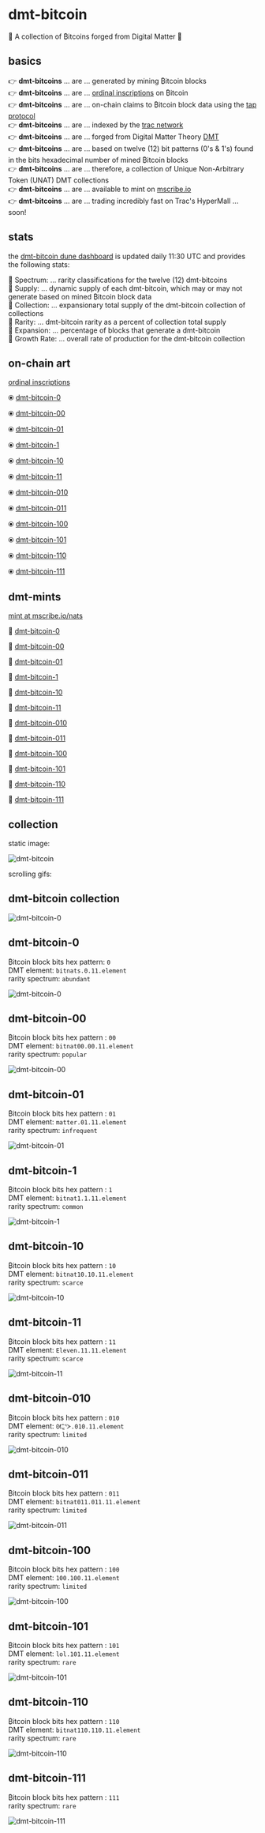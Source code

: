 # dmt-bitcoin  

🚀 A collection of ₿itcoins forged from Digital Matter 🚀

## basics

👉 **dmt-bitcoins** ... are ... generated by mining ₿itcoin blocks    
👉 **dmt-bitcoins** ... are ... [ordinal inscriptions](https://docs.ordinals.com/) on ₿itcoin  
👉 **dmt-bitcoins** ... are ... on-chain claims to ₿itcoin block data using the [tap protocol](https://github.com/Trac-Systems/tap-protocol-specs)  
👉 **dmt-bitcoins** ... are ... indexed by the [trac network](https://trac.network)  
👉 **dmt-bitcoins** ... are ... forged from Digital Matter Theory [DMT](https://digital-matter-theory.gitbook.io/digital-matter-theory)  
👉 **dmt-bitcoins** ... are ... based on twelve (12) bit patterns (0's & 1's) found in the bits hexadecimal number of mined ₿itcoin blocks   
👉 **dmt-bitcoins** ... are ... therefore, a collection of Unique Non-Arbitrary Token (UNAT) DMT collections     
👉 **dmt-bitcoins** ... are ... available to mint on [mscribe.io](https://mscribe.io/nats?t=latest)  
👉 **dmt-bitcoins** ... are ... trading incredibly fast on Trac's HyperMall ... soon!  

## stats

the [dmt-bitcoin dune dashboard](https://dune.com/bitgnat/dmt-bitcoin) is updated daily 11:30 UTC and provides the following stats:  

📙 Spectrum: ... rarity classifications for the twelve (12) dmt-bitcoins  
📙 Supply: ... dynamic supply of each dmt-bitcoin, which may or may not generate based on mined ₿itcoin block data  
📙 Collection: ... expansionary total supply of the dmt-bitcoin collection of collections  
📙 Rarity: ... dmt-bitcoin rarity as a percent of collection total supply  
📙 Expansion: ... percentage of blocks that generate a dmt-bitcoin  
📙 Growth Rate: ... overall rate of production for the dmt-bitcoin collection    

## on-chain art

[ordinal inscriptions](https://ordinals.com)

⦿ [dmt-bitcoin-0](https://ordinals.com/inscription/79fba8825654ff5cc64e3783cde119151a8c96d9995a3c9a912eb2cb3de779e4i0)  

⦿ [dmt-bitcoin-00](https://ordinals.com/inscription/79fba8825654ff5cc64e3783cde119151a8c96d9995a3c9a912eb2cb3de779e4i1)  

⦿ [dmt-bitcoin-01](https://ordinals.com/inscription/79fba8825654ff5cc64e3783cde119151a8c96d9995a3c9a912eb2cb3de779e4i3)  

⦿ [dmt-bitcoin-1](https://ordinals.com/inscription/79fba8825654ff5cc64e3783cde119151a8c96d9995a3c9a912eb2cb3de779e4i2)  

⦿ [dmt-bitcoin-10](https://ordinals.com/inscription/79fba8825654ff5cc64e3783cde119151a8c96d9995a3c9a912eb2cb3de779e4i4)  

⦿ [dmt-bitcoin-11](https://ordinals.com/inscription/79fba8825654ff5cc64e3783cde119151a8c96d9995a3c9a912eb2cb3de779e4i6)  

⦿ [dmt-bitcoin-010](https://ordinals.com/inscription/79fba8825654ff5cc64e3783cde119151a8c96d9995a3c9a912eb2cb3de779e4i5)  

⦿ [dmt-bitcoin-011](https://ordinals.com/inscription/79fba8825654ff5cc64e3783cde119151a8c96d9995a3c9a912eb2cb3de779e4i7)  

⦿ [dmt-bitcoin-100](https://ordinals.com/inscription/79fba8825654ff5cc64e3783cde119151a8c96d9995a3c9a912eb2cb3de779e4i8)  

⦿ [dmt-bitcoin-101](https://ordinals.com/inscription/79fba8825654ff5cc64e3783cde119151a8c96d9995a3c9a912eb2cb3de779e4i9)  

⦿ [dmt-bitcoin-110](https://ordinals.com/inscription/79fba8825654ff5cc64e3783cde119151a8c96d9995a3c9a912eb2cb3de779e4i10)  

⦿ [dmt-bitcoin-111](https://ordinals.com/inscription/79fba8825654ff5cc64e3783cde119151a8c96d9995a3c9a912eb2cb3de779e4i11)  

## dmt-mints

[mint at mscribe.io/nats](https://mscribe.io/nats?t=latest)

🚀 [dmt-bitcoin-0](https://mscribe.io/nats/)  

🚀 [dmt-bitcoin-00](https://mscribe.io/nats/)  

🚀 [dmt-bitcoin-01](https://mscribe.io/nats/)  

🚀 [dmt-bitcoin-1](https://mscribe.io/nats/)  

🚀 [dmt-bitcoin-10](https://mscribe.io/nats/)  

🚀 [dmt-bitcoin-11](https://mscribe.io/nats/)  

🚀 [dmt-bitcoin-010](https://mscribe.io/nats/)  

🚀 [dmt-bitcoin-011](https://mscribe.io/nats/)  

🚀 [dmt-bitcoin-100](https://mscribe.io/nats/)  

🚀 [dmt-bitcoin-101](https://mscribe.io/nats/)  

🚀 [dmt-bitcoin-110](https://mscribe.io/nats/)  

🚀 [dmt-bitcoin-111](https://mscribe.io/nats/)  

## collection  

static image:  

![dmt-bitcoin](pngs/dmt-bitcoin-000.png)  

scrolling gifs:  

## dmt-bitcoin collection   

![dmt-bitcoin-0](gifs/dmt-btc-scroll-000.gif)

## dmt-bitcoin-0  

₿itcoin block bits hex pattern: `0`  
DMT element: `bitnats.0.11.element`  
rarity spectrum: `abundant`  

![dmt-bitcoin-0](gifs/dmt-btc-scroll-0.gif)

## dmt-bitcoin-00  

₿itcoin block bits hex pattern : `00`  
DMT element: `bitnat00.00.11.element`  
rarity spectrum: `popular`  

![dmt-bitcoin-00](gifs/dmt-btc-scroll-00.gif)

## dmt-bitcoin-01  

₿itcoin block bits hex pattern : `01`  
DMT element: `matter.01.11.element`  
rarity spectrum: `infrequent`  

![dmt-bitcoin-01](gifs/dmt-btc-scroll-01.gif)

## dmt-bitcoin-1  

₿itcoin block bits hex pattern : `1`  
DMT element: `bitnat1.1.11.element`  
rarity spectrum: `common`  

![dmt-bitcoin-1](gifs/dmt-btc-scroll-1.gif)

## dmt-bitcoin-10  

₿itcoin block bits hex pattern : `10`  
DMT element: `bitnat10.10.11.element`  
rarity spectrum: `scarce`  

![dmt-bitcoin-10](gifs/dmt-btc-scroll-10.gif)

## dmt-bitcoin-11  

₿itcoin block bits hex pattern : `11`  
DMT element: `Eleven.11.11.element`  
rarity spectrum: `scarce`  

![dmt-bitcoin-11](gifs/dmt-btc-scroll-11.gif)

## dmt-bitcoin-010  

₿itcoin block bits hex pattern : `010`  
DMT element: `ᘛ⁐̤ᕐᐷ.010.11.element`  
rarity spectrum: `limited`  

![dmt-bitcoin-010](gifs/dmt-btc-scroll-010.gif)

## dmt-bitcoin-011  

₿itcoin block bits hex pattern : `011`  
DMT element: `bitnat011.011.11.element`  
rarity spectrum: `limited`  

![dmt-bitcoin-011](gifs/dmt-btc-scroll-011.gif)

## dmt-bitcoin-100  

₿itcoin block bits hex pattern : `100`  
DMT element: `100.100.11.element`  
rarity spectrum: `limited`  

![dmt-bitcoin-100](gifs/dmt-btc-scroll-100.gif)

## dmt-bitcoin-101  

₿itcoin block bits hex pattern : `101`  
DMT element: `lol.101.11.element`  
rarity spectrum: `rare`  

![dmt-bitcoin-101](gifs/dmt-btc-scroll-101.gif)

## dmt-bitcoin-110  

₿itcoin block bits hex pattern : `110`  
DMT element: `bitnat110.110.11.element`  
rarity spectrum: `rare`  

![dmt-bitcoin-110](gifs/dmt-btc-scroll-110.gif)

## dmt-bitcoin-111  

₿itcoin block bits hex pattern : `111`  
rarity spectrum: `rare`  

![dmt-bitcoin-111](gifs/dmt-btc-scroll-111.gif)
